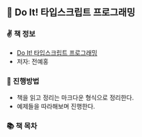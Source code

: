 ## 🐤 Do It! 타입스크립트 프로그래밍

### ✌️ 책 정보
- [Do It! 타입스크립트 프로그래밍](http://www.yes24.com/Product/Goods/89328106?OzSrank=1)
- 저자: 전예홍

### 🎯 진행방법
- 책을 읽고 정리는 마크다운 형식으로 정리한다.
- 예제들을 따라해보며 진행한다.

### 📚 책 목차

